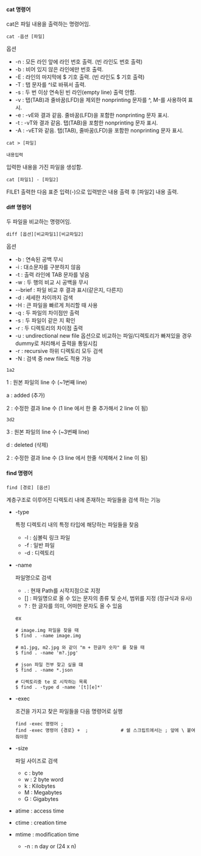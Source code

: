 #### cat 명령어

cat은 파일 내용을 출력하는 명령어임.
```
cat -옵션 [파일]
```
옵션

* -n        : 모든 라인 앞에 라인 번호 출력. (빈 라인도 번호 출력)
* -b        : 비어 있지 않은 라인에만 번호 출력.
* -E        : 라인의 마지막에 $ 기호 출력. (빈 라인도 $ 기호 출력)
* -T        : 탭 문자를 ^I로 바꿔서 출력.
* -s        : 두 번 이상 연속된 빈 라인(empty line) 출력 안함.
* -v        : 탭(TAB)과 줄바꿈(LFD)을 제외한 nonprinting 문자를 ^, M-를 사용하여 표시.
* -e        : -vE와 결과 같음. 줄바꿈(LFD)을 포함한 nonprinting 문자 표시.
* -t        : -vT와 결과 같음. 탭(TAB)을 포함한 nonprinting 문자 표시.
* -A        : -vET와 같음. 탭(TAB), 줄바꿈(LFD)을 포함한 nonprinting 문자 표시.

```
cat > [파일]

내용입력
```
입력한 내용을 가진 파일을 생성함.


```
cat [파일1] - [파일2]
```
FILE1 출력한 다음 표준 입력(-)으로 입력받은 내용 출력 후 [파일2] 내용 출력.

#### diff 명령어

두 파일을 비교하는 명령어임.

```
diff [옵션][비교파일1][비교파일2]
```
옵션

* -b  : 연속된 공백 무시
* -i   : 대소문자를 구분하지 않음
* -t   : 출력 라인에 TAB 문자를 넣음
* -w  : 두 행의 비교 시 공백을 무시
* --brief : 파일 비교 후 결과 표시(같은지, 다른지)
* -d  : 세세한 차이까지 검색
* -H  : 큰 파일을 빠르게 처리할 때 사용
* -q  : 두 파일의 차이점만 출력
* -s   : 두 파일이 같은 지 확인
* -r   : 두 디렉토리의 차이점 출력
* -u  : undirectional new file 옵션으로 비교하는 파일/디렉토리가 빠져있을 경우 dummy로 처리해서 출력을 통일시킴
* -r   : recursive 하위 디렉토리 모두 검색
* -N  : 검색 중 new file도 적용 가능

```
1a2
```

1 : 원본 파일의 line 수 (~1번째 line)

a : added (추가)

2 : 수정한 결과 line 수 (1 line 에서 한 줄 추가해서 2 line 이 됨)

```
3d2
```

3 : 원본 파일의 line 수 (~3번째 line)

d : deleted (삭제)

2 : 수정한 결과 line 수 (3 line 에서 한줄 삭제해서 2 line 이 됨)

#### find 명령어

```
find [경로] [옵션]
```

계층구조로 이루어진 디렉토리 내에 존재하는 파일들을 검색 하는 기능

* -type
  
   특정 디렉토리 내의 특정 타입에 해당하는 파일들을 찾음
  * -l : 심볼릭 링크 파일
  * -f : 일반 파일
  * -d : 디렉토리
* -name
  
   파일명으로 검색
  * . : 현재 Path를 시작지점으로 지정
  * [] : 파일명으로 올 수 있는 문자의 종류 및 순서, 범위를 지정 (정규식과 유사)
  * ? : 한 글자를 의미, 어떠한 문자도 올 수 있음
 
  ex
  ```
  # image.img 파일을 찾을 때
  $ find . -name image.img

  # m1.jpg, m2.jpg 와 같이 "m + 한글자 숫자" 를 찾을 때
  $ find . -name 'm?.jpg'

  # json 파일 전부 찾고 싶을 떄
  $ find . -name *.json

  # 디렉토리중 te 로 시작하는 목록
  $ find . -type d -name '[t][e]*'
  ```
* -exec
  
  조건을 가지고 찾은 파일들을 다음 명령어로 실행
  ```
  find -exec 명령어 ;
  find -exec 명령어 {경로} +  ;            # 쉘 스크립트에서는 ; 앞에 \ 붙여줘야함
  ```
* -size
  
  파일 사이즈로 검색
  * c : byte
  * w : 2 byte word
  * k : Kilobytes
  * M : Megabytes
  * G : Gigabytes
 
* atime : access time
* ctime : creation time
* mtime : modification time

  * -n : n day or (24 x n)
